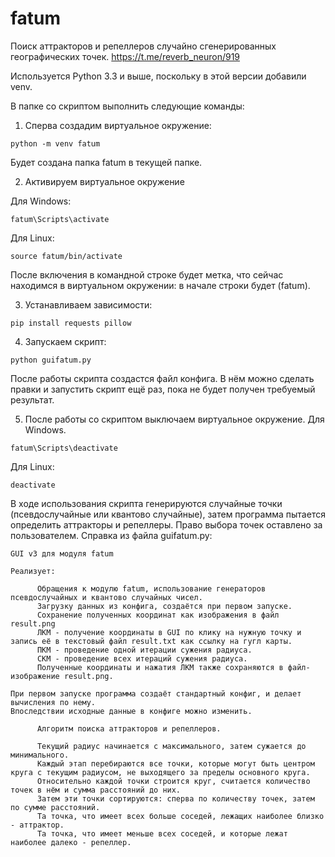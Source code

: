 # fatum
Поиск аттракторов и репеллеров случайно сгенерированных географических точек.
https://t.me/reverb_neuron/919

Используется Python 3.3 и выше, поскольку в этой версии добавили venv.

В папке со скриптом выполнить следующие команды:
1. Сперва создадим виртуальное окружение:
```
python -m venv fatum
```
Будет создана папка fatum в текущей папке.

2. Активируем виртуальное окружение

Для Windows:
```
fatum\Scripts\activate
```
Для Linux:
```
source fatum/bin/activate
```
После включения в командной строке будет метка, что сейчас находимся в виртуальном окружении: в начале строки будет (fatum).

3. Устанавливаем зависимости:
```
pip install requests pillow
```

4. Запускаем скрипт:
```
python guifatum.py
```
После работы скрипта создастся файл конфига. В нём можно сделать правки и запустить скрипт ещё раз, пока не будет получен требуемый результат.

5. После работы со скриптом выключаем виртуальное окружение.
Для Windows.
```
fatum\Scripts\deactivate
```
Для Linux:
```
deactivate
```

В ходе использования скрипта генерируются случайные точки (псевдослучайные или квантово случайные), затем программа пытается определить аттракторы и репеллеры. Право выбора точек оставлено за пользователем. Справка из файла guifatum.py:

```
GUI v3 для модуля fatum

Реализует:

      Обращения к модулю fatum, использование генераторов псевдослучайных и квантово случайных чисел.
      Загрузку данных из конфига, создаётся при первом запуске.
      Сохранение полученных координат как изображения в файл result.png
      ЛКМ - получение координаты в GUI по клику на нужную точку и запись её в текстовый файл result.txt как ссылку на гугл карты.
      ПКМ - проведение одной итерации сужения радиуса.
      СКМ - проведение всех итераций сужения радиуса.
      Полученные координаты и нажатия ЛКМ также сохраняются в файл-изображение result.png.

При первом запуске программа создаёт стандартный конфиг, и делает вычисления по нему.
Впоследствии исходные данные в конфиге можно изменить.

      Алгоритм поиска аттракторов и репеллеров.
      
      Текущий радиус начинается с максимального, затем сужается до минимального.
      Каждый этап перебираются все точки, которые могут быть центром круга с текущим радиусом, не выходящего за пределы основного круга.
      Относительно каждой точки строится круг, считается количество точек в нём и сумма расстояний до них.
      Затем эти точки сортируются: сперва по количеству точек, затем по сумме расстояний.
      Та точка, что имеет всех больше соседей, лежащих наиболее близко - аттрактор.
      Та точка, что имеет меньше всех соседей, и которые лежат наиболее далеко - репеллер.
 ```
